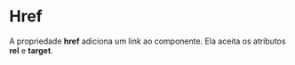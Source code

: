 # Href

A propriedade **href** adiciona um link ao componente. Ela aceita os atributos **rel** e **target**.